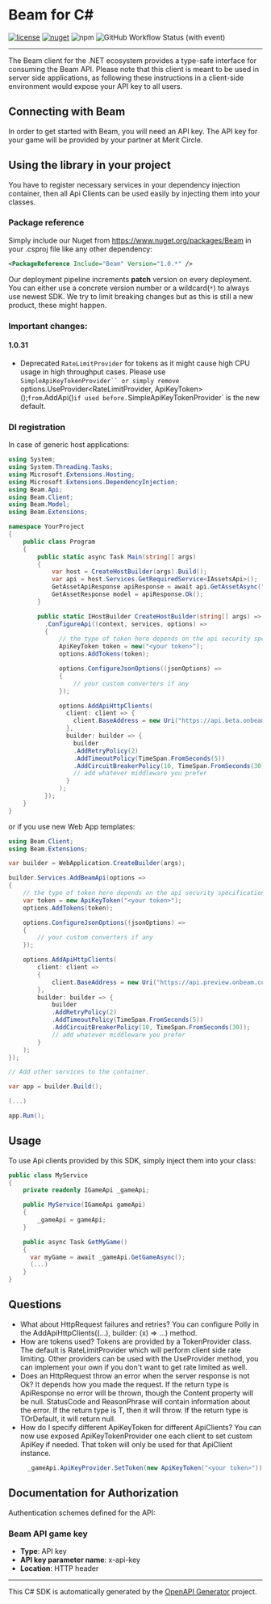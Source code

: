 # Beam for C#

[![license](https://img.shields.io/badge/License-GPLv3-blue)](./LICENSE)
[![nuget](https://img.shields.io/nuget/v/Beam)](https://www.nuget.org/packages/Beam)
![npm](https://img.shields.io/npm/v/%40onbeam%2Fnode)
![GitHub Workflow Status (with event)](https://img.shields.io/github/actions/workflow/status/Merit-Circle/beam-sdk/publish.yml)


---
The Beam client for the .NET ecosystem provides a type-safe interface for consuming the Beam API. Please note that this client is meant to be used in server side applications, as following these instructions in a client-side environment would expose your API key to all users.

## Connecting with Beam
In order to get started with Beam, you will need an API key. The API key for your game will be provided by your partner at Merit Circle.

## Using the library in your project
You have to register necessary services in your dependency injection container, then all Api Clients can be used easily by injecting them into your classes.

### Package reference
Simply include our Nuget from https://www.nuget.org/packages/Beam in your .csproj file like any other dependency:
```xml
<PackageReference Include="Beam" Version="1.0.*" />
```
Our deployment pipeline increments **patch** version on every deployment. You can either use a concrete version number or a wildcard(`*`) to always use newest SDK. We try to limit breaking changes but as this is still a new product, these might happen.

### Important changes:
#### 1.0.31
- Deprecated `RateLimitProvider` for tokens as it might cause high CPU usage in high throughput cases. Please use `SimpleApiKeyTokenProvider`` or simply remove `options.UseProvider<RateLimitProvider<ApiKeyToken>, ApiKeyToken>();` from `.AddApi()` if used before. `SimpleApiKeyTokenProvider` is the new default.

### DI registration
In case of generic host applications:
```cs
using System;
using System.Threading.Tasks;
using Microsoft.Extensions.Hosting;
using Microsoft.Extensions.DependencyInjection;
using Beam.Api;
using Beam.Client;
using Beam.Model;
using Beam.Extensions;

namespace YourProject
{
    public class Program
    {
        public static async Task Main(string[] args)
        {
            var host = CreateHostBuilder(args).Build();
            var api = host.Services.GetRequiredService<IAssetsApi>();
            GetAssetApiResponse apiResponse = await api.GetAssetAsync("todo");
            GetAssetResponse model = apiResponse.Ok();
        }

        public static IHostBuilder CreateHostBuilder(string[] args) => Host.CreateDefaultBuilder(args)
          .ConfigureApi((context, services, options) =>
          {
              // the type of token here depends on the api security specifications
              ApiKeyToken token = new("<your token>");
              options.AddTokens(token);

              options.ConfigureJsonOptions((jsonOptions) =>
              {
                  // your custom converters if any
              });

              options.AddApiHttpClients(
                client: client => {
                  client.BaseAddress = new Uri("https://api.beta.onbeam.com/");
                },
                builder: builder => {
                  builder
                  .AddRetryPolicy(2)
                  .AddTimeoutPolicy(TimeSpan.FromSeconds(5))
                  .AddCircuitBreakerPolicy(10, TimeSpan.FromSeconds(30));
                  // add whatever middleware you prefer
                }
              );
          });
    }
}
```

or if you use new Web App templates:

```cs
using Beam.Client;
using Beam.Extensions;

var builder = WebApplication.CreateBuilder(args);

builder.Services.AddBeamApi(options =>
{
    // the type of token here depends on the api security specifications
    var token = new ApiKeyToken("<your token>");
    options.AddTokens(token);

    options.ConfigureJsonOptions((jsonOptions) =>
    {
        // your custom converters if any
    });

    options.AddApiHttpClients(
        client: client =>
        {
            client.BaseAddress = new Uri("https://api.preview.onbeam.com/");
        },
        builder: builder => {
            builder
            .AddRetryPolicy(2)
            .AddTimeoutPolicy(TimeSpan.FromSeconds(5))
            .AddCircuitBreakerPolicy(10, TimeSpan.FromSeconds(30));
            // add whatever middleware you prefer
        }
    );
});

// Add other services to the container.

var app = builder.Build();

(...)

app.Run();

```

## Usage
To use Api clients provided by this SDK, simply inject them into your class:
  ```cs
  public class MyService
  {
      private readonly IGameApi _gameApi;

      public MyService(IGameApi gameApi)
      {
          _gameApi = gameApi;
      }

      public async Task GetMyGame()
      {
        var myGame = await _gameApi.GetGameAsync();
        (...)
      }
  }
  ```

<a id="questions"></a>
## Questions

- What about HttpRequest failures and retries?
  You can configure Polly in the AddApiHttpClients((...), builder: (x) => ...) method.
- How are tokens used?
  Tokens are provided by a TokenProvider class. The default is RateLimitProvider which will perform client side rate limiting.
  Other providers can be used with the UseProvider method, you can implement your own if you don't want to get rate limited as well.
- Does an HttpRequest throw an error when the server response is not Ok?
  It depends how you made the request. If the return type is ApiResponse<T> no error will be thrown, though the Content property will be null.
  StatusCode and ReasonPhrase will contain information about the error.
  If the return type is T, then it will throw. If the return type is TOrDefault, it will return null.
- How do I specify different ApiKeyToken for different ApiClients?
  You can now use exposed ApiKeyTokenProvider one each client to set custom ApiKey if needed. That token will only be used for that ApiClient instance.
  ```cs
    _gameApi.ApiKeyProvider.SetToken(new ApiKeyToken("<your token>"));
  ```

<a id="documentation-for-authorization"></a>
## Documentation for Authorization


Authentication schemes defined for the API:
<a id="Beam API game key"></a>
### Beam API game key

- **Type**: API key
- **API key parameter name**: x-api-key
- **Location**: HTTP header


---

This C# SDK is automatically generated by the [OpenAPI Generator](https://openapi-generator.tech) project.